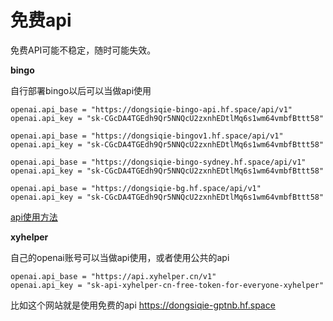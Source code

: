 # 免费api

免费API可能不稳定，随时可能失效。

**bingo**

自行部署bingo以后可以当做api使用

```
openai.api_base = "https://dongsiqie-bingo-api.hf.space/api/v1"
openai.api_key = "sk-CGcDA4TGEdh9Qr5NNQcU2zxnhEDtlMq6s1wm64vmbfBttt58"
```

```
openai.api_base = "https://dongsiqie-bingov1.hf.space/api/v1"
openai.api_key = "sk-CGcDA4TGEdh9Qr5NNQcU2zxnhEDtlMq6s1wm64vmbfBttt58"
```
```
openai.api_base = "https://dongsiqie-bingo-sydney.hf.space/api/v1"
openai.api_key = "sk-CGcDA4TGEdh9Qr5NNQcU2zxnhEDtlMq6s1wm64vmbfBttt58"
```
```
openai.api_base = "https://dongsiqie-bg.hf.space/api/v1"
openai.api_key = "sk-CGcDA4TGEdh9Qr5NNQcU2zxnhEDtlMq6s1wm64vmbfBttt58"
```

[api使用方法](/wiki/bingo-api.html)

**xyhelper**

自己的openai账号可以当做api使用，或者使用公共的api

```
openai.api_base = "https://api.xyhelper.cn/v1"
openai.api_key = "sk-api-xyhelper-cn-free-token-for-everyone-xyhelper"
```

比如这个网站就是使用免费的api https://dongsiqie-gptnb.hf.space



